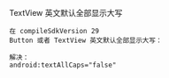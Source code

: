 
TextView 英文默认全部显示大写
```
在 compileSdkVersion 29
Button 或者 TextView 英文默认全部显示大写：

解决：
android:textAllCaps="false"

```